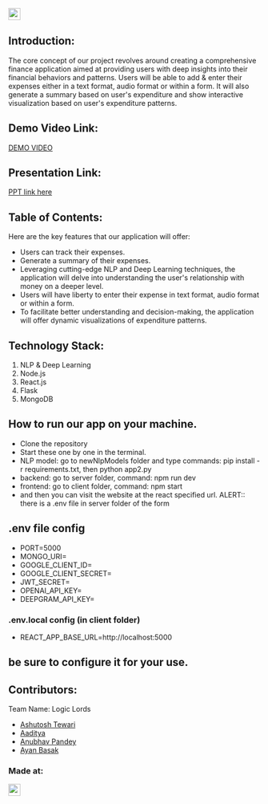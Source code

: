 <a href="https://hack36.com"> <img src="https://i.postimg.cc/FFwvfkGk/built-at-hack36.png" height=24px> </a>


## Introduction:
The core concept of our project revolves around creating a comprehensive finance
application aimed at providing users with deep insights into their financial behaviors and patterns. Users will be able to add & enter their expenses either in a text format, audio format or within a form. It will also generate a summary based on user's expenditure and show interactive visualization based on user's expenditure patterns.
  
## Demo Video Link:
  <a href="https://www.youtube.com/watch?v=XEhIceoMLqA">DEMO VIDEO</a>
  
## Presentation Link:
  <a href="https://docs.google.com/presentation/d/1moo9b8EZUZbV4WbBYdu9PhNtmDve2ULe/edit?usp=sharing&ouid=107629110929782106381&rtpof=true&sd=true"> PPT link here </a>
  
  
## Table of Contents:
Here are the key features that our application will offer:
* Users can track their expenses.
* Generate a summary of their expenses.
* Leveraging cutting-edge NLP and Deep Learning techniques, the application will
delve into understanding the user's relationship with money on a deeper level.
* Users will have liberty to enter their expense in text format, audio format or within a form.
* To facilitate better understanding and decision-making, the application will offer
dynamic visualizations of expenditure patterns.

## Technology Stack:
  1) NLP & Deep Learning
  2) Node.js
  3) React.js
  4) Flask
  5) MongoDB
  
## How to run our app on your machine.
* Clone the repository
* Start these one by one in the terminal.
* NLP model: go to newNlpModels folder and type commands: pip install -r requirements.txt, then python app2.py
* backend: go to server folder, command: npm run dev
* frontend: go to client folder, command: npm start
* and then you can visit the website at the react specified url.
ALERT:: there is a .env file in server folder of the form
## .env file config
* PORT=5000
* MONGO_URI=
* GOOGLE_CLIENT_ID=
* GOOGLE_CLIENT_SECRET=
* JWT_SECRET=
* OPENAI_API_KEY=
* DEEPGRAM_API_KEY=

### .env.local config (in client folder)
* REACT_APP_BASE_URL=http://localhost:5000

 
 ## be sure to configure it for your use.

## Contributors:

Team Name: Logic Lords

* [Ashutosh Tewari](https://github.com/ashuTew01)
* [Aaditya](https://github.com/heyimaaditya)
* [Anubhav Pandey](https://github.com/anubhav2025)
* [Ayan Basak](https://github.com/Ayan-OP)


### Made at:
<a href="https://hack36.com"> <img src="https://i.postimg.cc/FFwvfkGk/built-at-hack36.png" height=24px> </a>
